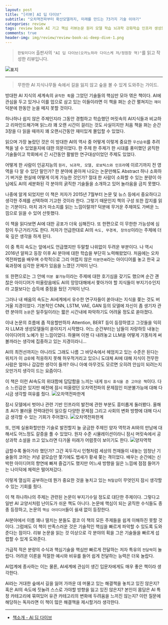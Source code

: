 ```yaml
---  
layout: post  
title: "[리뷰] AI 딥 다이브"  
subtitle: "오차역전파부터 확산모델까지, 미래를 만드는 73가지 기술 이야기"  
categories: review  
tags: review book AI 기고 핵심 리뷰논문 원리 모델 학습 뇌과학 강화학습 인프라 생성모델 이미지 음성 언어 제어 시뮬레이션 로봇 바이오    
comments: true  
header-img: img/review/review-book-ai-deep-dive-1.png
---  
```

  
> `한빛미디어` 출판사의 `"AI 딥 다이브(오카노하라 다이스케 저/정원창 역)"`를 읽고 작성한 리뷰입니다.  

![표지](https://theorydb.github.io/assets/img/review/review-book-ai-deep-dive-1.png)  

---

> 무한한 AI 지식나무들 속에서 길을 잃지 않고 숲을 볼 수 있게 도와주는 가이드.

방대한 AI 지식의 세계속의 `굵직한 획`을 그었던 기술들의 핵심만 모아 엮은 책이다. AI에 관심을 두고 있거나 이를 업으로 삼고 있는 이들이라면 이 책을 펴는 순간 펼쳐지는 `재미`덕분에 한동안 눈을 떼지 못할 것이다. 

하나하나 쉽지 않은 주제인지라 그동안 경험하고 학습했던 머릿속의 AI지식들과 비교하고 리마인드해가며 읽느라 꽤 오랜 시간이 걸리는 것도 사실이지만 처음 책을 펴는 순간 3장을 다 읽을 때까지 꽤 오랜시간동안 재미있게 몰입할 수 있었다. 

읽으며 가장 놀랐던 것은 이 방대한 AI의 역사 중 어떻게 이렇게 중요한 `우선순위`를 추려 책을 낼 수 있었을지에 대한 의문이었다. 한 주제 한 주제가 한 시대를 풍미했던 굵직한 기술들이고 학회에서 긴 시간동안 활발한 연구대상이었던 주제도 있었다. 

어떻게 한 사람이 인공지능의 `원리, 뇌과학, 모델, 로보틱스와 인프라`에 이르기까지 전 영역을 다 알 수 있단 말인가? 한 분야에 쏟아져 나오는 논문만해도 Abstract 하나 소화하기 버거운 현실에 어떻게 이게 가능한 것인가? 절대 한 사람이 소화할 수 있는 분량이 아님에도 AI의 세분화된 각 분야의 굵직한 기술들을 소개하고 있어 놀라움을 금치 못했다.

나중에 알게 되었지만 이 책은 저자가 2015년 7월부터 논문 및 뉴스 등에서 중요하다고 생각한 주제를 선택하여 기고한 것이라 한다. 그렇기 때문인지 책의 구성 또한 잡지를 읽는 기분이다. 마치 과거 마소지를 읽는 느낌이랄까? 덕분에 무거운 주제여도 가벼운 느낌으로 읽을 수 있어 산뜻했다.

이 책을 읽다보면 AI에 대한 공포가 더욱 심해진다. 또 한편으로 이 무한한 가능성에 심장이 두근거리기도 한다. 저자가 언급한대로 AI의 `속도, 무경계, 창의성`이라는 주제에 더욱 깊은 생각을 하게 된다. 

이 중 특히 속도는 앞에서도 언급했지만 두말할 나위없이 두려운 부분이다. 나 역시 2016년 알파고 등장 이후 AI 분야에 대한 학습을 부단히 노력해왔었다. 처음에는 오차역전파법을 배우며 수학적으로 그리 어렵지 않은 `미분연쇄`라는 아이디어를 놓고 한국 교육과정에 심각한 문제가 있음을 느꼈던 기억이 난다.

또 한편으로는 그 안에 `미분 불가능`이라는 주제에 대한 호기심을 갖기도 했으며 순간 괜찮은 아이디어가 떠올랐음에도 AI의 망망대해에서 쫓아가야 할 지식들이 부지기수인지라 고찰보다는 습득에 중점을 뒀던 기억이 난다. 

그러나 내 배움의 속도는 AI세계에서 유수한 연구자들이 쏟아내는 지식을 쫒는 것도 버거울 지경이었다. 기본적인 CNN, LSTM, VAE, GAN 등의 모델에 자신이 좀 생기자 관련 분야의 `논문`은 일주일이라는 짧은 시간내에 파악하기도 어려울 정도로 쏟아졌다.

이내 논문의 흐름에 좀 적응할만하자 Attention, BERT 등이 등장하였고 그것들을 익히자 LLM과 생성모델들이 쏟아지기 시작했다. 어느 순간부터는 남들이 자랑하듯 내놓는 아이디어의 노예가 된 느낌이었다. 하물며 이젠 다 내려놓고 LLM을 어떻게 기똥차게 써볼까라는 생각에 집중하고 있는 지경이라니...

AI의 최전선까지는 아니라도 그래도 나름 그 바닷속에서 헤엄치고 있는 수준은 된다는 위치가 이 `급류`에 적응하지 못해 허우적거리고 있으니 도대체 AI에 대해 지식이 전무한 사람은 얼마나 갑갑한 생각이 들까? 아니 아예 아무것도 모르면 오히려 안심이 되려는지 오만가지 생각이 드는 요즘이다. 

이 책은 이런 AI속도의 위대함에 답답함을 느끼는 내게 `잠시 휴식을 준 고마운 책`이다. 다소 느린감은 있지만 예전에 잠시 떠올렸던 오차역전파의 문제점인 미분불가능에 대해 다시금 생각할 여유를 줬다.
![오차역전파한계](https://theorydb.github.io/assets/img/review/review-book-ai-deep-dive-2.png)  

잠시 모델에서 벗어나 관련 기반 인프라의 발전에 관한 부분도 흥미롭게 둘러봤다. 올해 초 AI가 불러올 전력대란이 일으킬 다양한 문제점 그리고 사회의 변화 방향에 대해 다시금 생각할 수 있는 기회가 주어졌다.
![오차역전파한계](https://theorydb.github.io/assets/img/review/review-book-ai-deep-dive-3.png)  

또, 언제 실용화할만한 기술로 발전할지 늘 궁금한 주제인 양자 역학과 AI와의 만남에 대해서도 어느정도 갈증을 풀 수 있었다. 원자 수준 시뮬레이션이라니 잠시 머릿속에서 공상과학 소설을 쓰고 있노라면 다가올 미래가 어렴풋이 보이기도 한다.
![양자역학](https://theorydb.github.io/assets/img/review/review-book-ai-deep-dive-4.png)  

급할수록 돌아가라 했던가? 그간 꼭두각시 인형처럼 세상의 천재들이 내놓는 엄청난 기술들의 코어는 커녕 겉모습만 쫓기에도 뱁새가 황새 쫒는 격이었다. 배우는 순간에는 신박한 아이디어의 향연에 빠져 즐겁기도 했지만 어느새 방향을 잃은 느낌에 점점 들어가는 나이덕에 체력은 떨어져갔다.

이렇게 열심히 공부하는데 뭔가 중요한 것을 놓치고 있는 `허탈감`이 무엇인지 잠시 생각할 수 있는 기회를 줬다. 

이 책 하나하나의 주제는 관련된 논문이 부지기수일 정도로 대단한 주제이다. 그렇다고 일반 AI 교양서처럼 난이도가 쉬운 책도 아니다. 논문에 핵심이 되는 굵직한 수식들도 종종 등장하고, 논문의 `핵심 아이디어`들이 쉴새 없이 등장한다.

AI분야에서 이름 꽤나 떨치는 분들도 결코 이 책의 모든 주제들을 쉽게 이해하진 못할 것이다. 그럼에도 이 책이 만족스러운 것은 기술적인 핵심을 빠르게 파악할 수 있도록 도와준다는 점이다. 리뷰 논문을 읽는 것 이상으로 각 분야의 획을 그은 기술들을 빠르게 섭렵할 수 있게 도와준다. 

가급적 적은 분량의 수식과 핵심기술을 핵심만 빠르게 전달하는 저자 특유의 `전달력`이 놀랍다. 어려운 이론을 적절한 예시와 비유를 들어 쉽게 전달하는 능력은 더욱 놀랍다.

AI업계에 종사하는 이는 물론, AI세계에 관심이 생긴 입문자에게도 매우 좋은 책이라 생각한다. 

AI라는 거대한 숲에서 길을 잃어 가까운 데 머물고 있는 해결책을 놓치고 있진 않은지? 혹은 AI의 속도에 짓눌려 스스로 가야할 방향을 잃고 있진 않은지? 본인이 몸담은 AI 특정 카테고리에 묶여있어 유관 카테고리의 변화에 두려움을 느끼진 않는지? 이런 질문에 해당하는 독자라면 이 책이 많은 해결책을 제시할거라 생각한다.

---

* [책소개 - AI 딥 다이브](https://www.yes24.com/Product/Goods/129588161)
